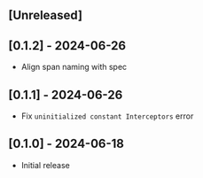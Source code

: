 ## [Unreleased]

## [0.1.2] - 2024-06-26

- Align span naming with spec

## [0.1.1] - 2024-06-26

- Fix `uninitialized constant Interceptors` error

## [0.1.0] - 2024-06-18

- Initial release
